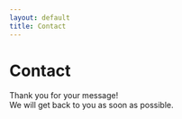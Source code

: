 ```yaml
---
layout: default
title: Contact
---
```


<div id="contact">
  <h1 class="pageTitle">Contact</h1>
  <p class="intro text-center">
    Thank you for your message!<br />
    We will get back to you as soon as possible.
  </p>
</div>
